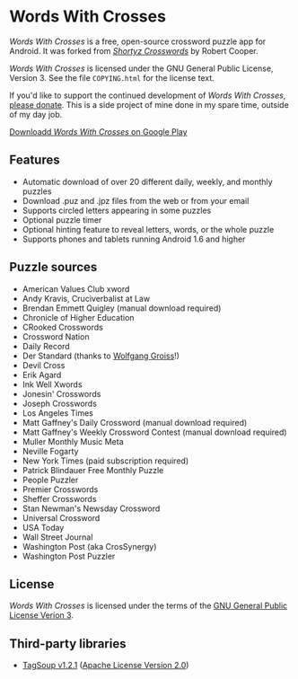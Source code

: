Words With Crosses
==================

*Words With Crosses* is a free, open-source crossword puzzle app for Android.  It was forked from [*Shortyz Crosswords*](http://code.google.com/p/shortyz/) by Robert Cooper.

*Words With Crosses* is licensed under the GNU General Public License, Version 3.  See the file `COPYING.html` for the license text.

If you'd like to support the continued development of *Words With Crosses*, [please donate](http://adamrosenfield.com/donate).  This is a side project of mine done in my spare time, outside of my day job.

[Downloadd *Words With Crosses* on Google Play](https://play.google.com/store/apps/details?id=com.adamrosenfield.wordswithcrosses)

Features
--------

- Automatic download of over 20 different daily, weekly, and monthly puzzles
- Download .puz and .jpz files from the web or from your email
- Supports circled letters appearing in some puzzles
- Optional puzzle timer
- Optional hinting feature to reveal letters, words, or the whole puzzle
- Supports phones and tablets running Android 1.6 and higher

Puzzle sources
--------------

- American Values Club xword
- Andy Kravis, Cruciverbalist at Law
- Brendan Emmett Quigley (manual download required)
- Chronicle of Higher Education
- CRooked Crosswords
- Crossword Nation
- Daily Record
- Der Standard (thanks to [Wolfgang Groiss](https://github.com/LittleLui)!)
- Devil Cross
- Erik Agard
- Ink Well Xwords
- Jonesin' Crosswords
- Joseph Crosswords
- Los Angeles Times
- Matt Gaffney's Daily Crossword (manual download required)
- Matt Gaffney's Weekly Crossword Contest (manual download required)
- Muller Monthly Music Meta
- Neville Fogarty
- New York Times (paid subscription required)
- Patrick Blindauer Free Monthly Puzzle
- People Puzzler
- Premier Crosswords
- Sheffer Crosswords
- Stan Newman's Newsday Crossword
- Universal Crossword
- USA Today
- Wall Street Journal
- Washington Post (aka CrosSynergy)
- Washington Post Puzzler

License
-------

*Words With Crosses* is licensed under the terms of the [GNU General Public License Verion 3](http://www.gnu.org/copyleft/gpl.html).

Third-party libraries
---------------------

- [TagSoup v1.2.1](http://home.ccil.org/~cowan/XML/tagsoup/) ([Apache License Version 2.0](http://www.apache.org/licenses/LICENSE-2.0.html))
